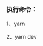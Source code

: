 <!--
 * @Description: 
 * @Version: 1.668
 * @Autor: 地虎降天龙
 * @Date: 2023-10-16 10:53:09
 * @LastEditors: 地虎降天龙
 * @LastEditTime: 2023-10-27 09:20:55
-->
### 执行命令：
1、yarn

2、yarn dev